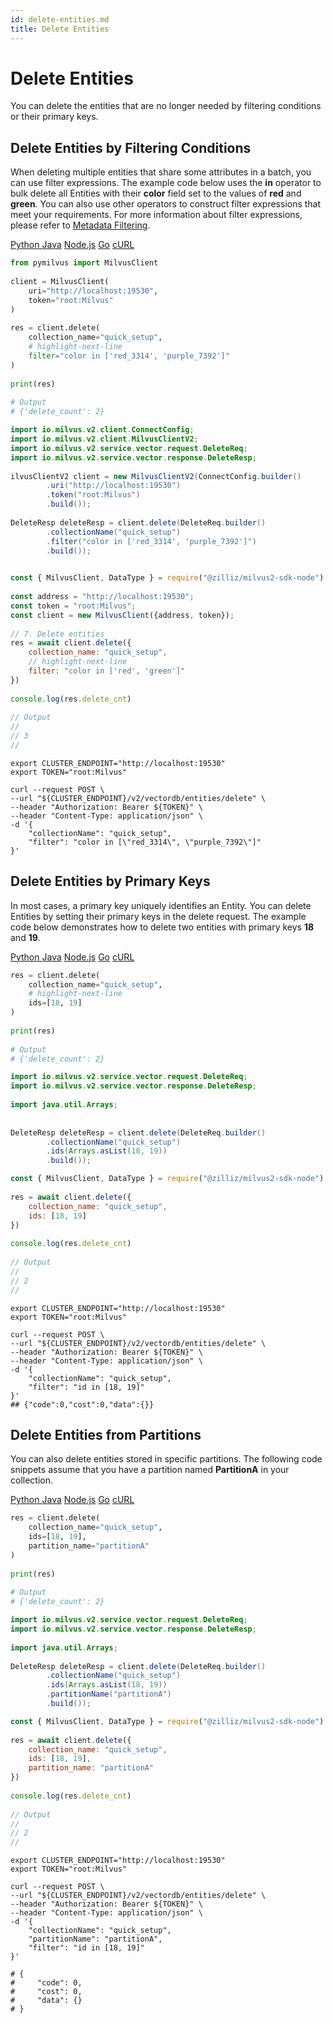 ```yaml
---
id: delete-entities.md
title: Delete Entities
---
```


# Delete Entities​

You can delete the entities that are no longer needed by filtering conditions or their primary keys.​

## Delete Entities by Filtering Conditions​

When deleting multiple entities that share some attributes in a batch, you can use filter expressions. The example code below uses the **in** operator to bulk delete all Entities with their **color** field set to the values of **red** and **green**. You can also use other operators to construct filter expressions that meet your requirements. For more information about filter expressions, please refer to [​Metadata Filtering](boolean.md).​

<div class="multipleCode">
  <a href="#python">Python </a>
  <a href="#java">Java</a>
  <a href="#javascript">Node.js</a>
  <a href="#go">Go</a>
  <a href="#curl">cURL</a>
</div>

```python
from pymilvus import MilvusClient​
​
client = MilvusClient(​
    uri="http://localhost:19530",​
    token="root:Milvus"​
)​
​
res = client.delete(​
    collection_name="quick_setup",​
    # highlight-next-line​
    filter="color in ['red_3314', 'purple_7392']"​
)​
​
print(res)​
​
# Output​
# {'delete_count': 2}​

```

```java
import io.milvus.v2.client.ConnectConfig;​
import io.milvus.v2.client.MilvusClientV2;​
import io.milvus.v2.service.vector.request.DeleteReq;​
import io.milvus.v2.service.vector.response.DeleteResp;​
​
ilvusClientV2 client = new MilvusClientV2(ConnectConfig.builder()​
        .uri("http://localhost:19530")​
        .token("root:Milvus")​
        .build());​
​
DeleteResp deleteResp = client.delete(DeleteReq.builder()​
        .collectionName("quick_setup")​
        .filter("color in ['red_3314', 'purple_7392']")​
        .build());​
​

```

```javascript
const { MilvusClient, DataType } = require("@zilliz/milvus2-sdk-node")​
​
const address = "http://localhost:19530";​
const token = "root:Milvus";​
const client = new MilvusClient({address, token});​
​
// 7. Delete entities​
res = await client.delete({​
    collection_name: "quick_setup",​
    // highlight-next-line​
    filter: "color in ['red', 'green']"​
})​
​
console.log(res.delete_cnt)​
​
// Output​
// ​
// 3​
// ​

```

```curl
export CLUSTER_ENDPOINT="http://localhost:19530"​
export TOKEN="root:Milvus"​
​
curl --request POST \​
--url "${CLUSTER_ENDPOINT}/v2/vectordb/entities/delete" \​
--header "Authorization: Bearer ${TOKEN}" \​
--header "Content-Type: application/json" \​
-d '{​
    "collectionName": "quick_setup",​
    "filter": "color in [\"red_3314\", \"purple_7392\"]"​
}'​

```


## Delete Entities by Primary Keys​

In most cases, a primary key uniquely identifies an Entity. You can delete Entities by setting their primary keys in the delete request. The example code below demonstrates how to delete two entities with primary keys **18** and **19**.​

<div class="multipleCode">
  <a href="#python">Python </a>
  <a href="#java">Java</a>
  <a href="#javascript">Node.js</a>
  <a href="#go">Go</a>
  <a href="#curl">cURL</a>
</div>


```python
res = client.delete(​
    collection_name="quick_setup",​
    # highlight-next-line​
    ids=[18, 19]​
)​
​
print(res)​
​
# Output​
# {'delete_count': 2}​

```

```java
import io.milvus.v2.service.vector.request.DeleteReq;​
import io.milvus.v2.service.vector.response.DeleteResp;​
​
import java.util.Arrays;​
​
​
DeleteResp deleteResp = client.delete(DeleteReq.builder()​
        .collectionName("quick_setup")​
        .ids(Arrays.asList(18, 19))​
        .build());​

```

```javascript
const { MilvusClient, DataType } = require("@zilliz/milvus2-sdk-node")​
​
res = await client.delete({​
    collection_name: "quick_setup",​
    ids: [18, 19]​
})​
​
console.log(res.delete_cnt)​
​
// Output​
// ​
// 2​
// ​

```

```curl
export CLUSTER_ENDPOINT="http://localhost:19530"​
export TOKEN="root:Milvus"​
​
curl --request POST \​
--url "${CLUSTER_ENDPOINT}/v2/vectordb/entities/delete" \​
--header "Authorization: Bearer ${TOKEN}" \​
--header "Content-Type: application/json" \​
-d '{​
    "collectionName": "quick_setup",​
    "filter": "id in [18, 19]"​
}'​
## {"code":0,"cost":0,"data":{}}​

```


## Delete Entities from Partitions​

You can also delete entities stored in specific partitions. The following code snippets assume that you have a partition named **PartitionA** in your collection. 

<div class="multipleCode">
  <a href="#python">Python </a>
  <a href="#java">Java</a>
  <a href="#javascript">Node.js</a>
  <a href="#go">Go</a>
  <a href="#curl">cURL</a>
</div>


```python
res = client.delete(​
    collection_name="quick_setup",​
    ids=[18, 19],​
    partition_name="partitionA"​
)​
​
print(res)​
​
# Output​
# {'delete_count': 2}​

```

```java
import io.milvus.v2.service.vector.request.DeleteReq;​
import io.milvus.v2.service.vector.response.DeleteResp;​
​
import java.util.Arrays;​
​
DeleteResp deleteResp = client.delete(DeleteReq.builder()​
        .collectionName("quick_setup")​
        .ids(Arrays.asList(18, 19))​
        .partitionName("partitionA")​
        .build());​

```

```javascript
const { MilvusClient, DataType } = require("@zilliz/milvus2-sdk-node")​
​
res = await client.delete({​
    collection_name: "quick_setup",​
    ids: [18, 19],​
    partition_name: "partitionA"​
})​
​
console.log(res.delete_cnt)​
​
// Output​
// ​
// 2​
// ​

```

```curl
export CLUSTER_ENDPOINT="http://localhost:19530"​
export TOKEN="root:Milvus"​
​
curl --request POST \​
--url "${CLUSTER_ENDPOINT}/v2/vectordb/entities/delete" \​
--header "Authorization: Bearer ${TOKEN}" \​
--header "Content-Type: application/json" \​
-d '{​
    "collectionName": "quick_setup",​
    "partitionName": "partitionA",​
    "filter": "id in [18, 19]"​
}'​
​
# {​
#     "code": 0,​
#     "cost": 0,​
#     "data": {}​
# }​

```
